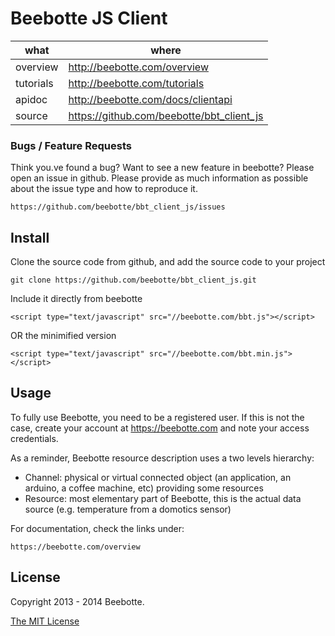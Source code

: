 Beebotte JS Client
==================

| what          | where                                     |
|---------------|-------------------------------------------|
| overview      | http://beebotte.com/overview              |
| tutorials     | http://beebotte.com/tutorials             |
| apidoc        | http://beebotte.com/docs/clientapi        |
| source        | https://github.com/beebotte/bbt_client_js |

### Bugs / Feature Requests

Think you.ve found a bug? Want to see a new feature in beebotte? Please open an
issue in github. Please provide as much information as possible about the issue type and how to reproduce it.

    https://github.com/beebotte/bbt_client_js/issues

## Install

Clone the source code from github, and add the source code to your project

    git clone https://github.com/beebotte/bbt_client_js.git

Include it directly from beebotte

    <script type="text/javascript" src="//beebotte.com/bbt.js"></script>

OR the minimified version

    <script type="text/javascript" src="//beebotte.com/bbt.min.js"></script>

## Usage
To fully use Beebotte, you need to be a registered user. If this is not the case, create your account at <https://beebotte.com> and note your access credentials.

As a reminder, Beebotte resource description uses a two levels hierarchy:

* Channel: physical or virtual connected object (an application, an arduino, a coffee machine, etc) providing some resources
* Resource: most elementary part of Beebotte, this is the actual data source (e.g. temperature from a domotics sensor)

For documentation, check the links under:

    https://beebotte.com/overview

## License
Copyright 2013 - 2014 Beebotte.

[The MIT License](http://opensource.org/licenses/MIT)
